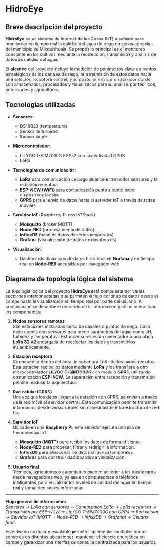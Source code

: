 # HidroEye
## Breve descripción del proyecto

**HidroEye** es un sistema de Internet de las Cosas (IoT) diseñado para monitorear en tiempo real la calidad del agua de riego en zonas agrícolas del municipio de Mixquiahuala. Su propósito principal es el monitoreo constante en los cultivos mediante la recolección, transmisión y análisis de datos de calidad del agua.

El **alcance** del proyecto incluye la medición de parámetros clave en puntos estratégicos de los canales de riego, la transmisión de estos datos hacia una estación receptora central, y su posterior envío a un servidor donde son almacenados, procesados y visualizados para su análisis por técnicos, autoridades y agricultores.

## Tecnologías utilizadas

- **Sensores**:
  - DS18B20 (temperatura)
  - Sensor de turbidez
  - Sensor de pH

- **Microcontrolador**:
  - LILYGO T-SIM7000G ESP32 con conectividad GPRS 
  - LoRa

- **Tecnologías de comunicación**:
  - **LoRa** para comunicación de largo alcance entre nodos sensores y la estación receptora
  - **ESP-NOW (WiFi)** para comunicación punto a punto entre dispositivos locales
  - **GPRS** para el envío de datos hacia el servidor IoT a través de redes móviles

- **Servidor IoT** (Raspberry Pi con IoTStack):
  - **Mosquitto** (broker MQTT)
  - **Node-RED** (procesamiento de datos)
  - **InfluxDB** (base de datos de series temporales)
  - **Grafana** (visualización de datos en dashboards)

- **Visualización**:
  - Dashboards dinámicos de datos históricos en **Grafana** y en tiempo real en **Node-RED** accesibles por navegador web

## Diagrama de topología lógica del sistema

La topología lógica del proyecto **HidroEye** está compuesta por varias secciones interconectadas que permiten el flujo continuo de datos desde el campo hasta la visualización en tiempo real por parte del usuario. A continuación se describe el recorrido de la información y cómo interactúan los componentes:

1. **Nodos sensores remotos**  
   Son estaciones instaladas cerca de canales o puntos de riego. Cada nodo cuenta con sensores para medir parámetros del agua como pH, turbidez y temperatura. Estos sensores están conectados a una placa **LoRa 32 v2** encargada de recolectar los datos y transmitirlos inalámbricamente.

2. **Estación receptora**  
   Se encuentra dentro del área de cobertura LoRa de los nodos remotos. Esta estación recibe los datos mediante **LoRa** y los transfiere a otro microcontrolador **LILYGO T-SIM7000G** con módulo **GPRS**, utilizando comunicación **ESP-NOW**. La separación entre recepción y transmisión permite modular la arquitectura.

3. **Red celular (GPRS)**  
   Una vez que los datos llegan a la estación con GPRS, se envían a través de la red móvil al servidor central. Esta comunicación permite transmitir información desde zonas rurales sin necesidad de infraestructura de red fija.

4. **Servidor IoT**  
   Ubicado en una **Raspberry Pi**, este servidor ejecuta una pila de herramientas IoT:
   - **Mosquitto (MQTT)** para recibir los datos de forma eficiente.
   - **Node-RED** para procesar, filtrar y redirigir la información.
   - **InfluxDB** para almacenar los datos en series temporales.
   - **Grafana** para construir dashboards de visualización.

5. **Usuario final**  
   Técnicos, agricultores o autoridades pueden acceder a los dashboards desde navegadores web, ya sea en computadoras o teléfonos inteligentes, para visualizar los niveles de calidad del agua en tiempo real y tomar decisiones informadas.

---

**Flujo general de información:**  
_Sensores → LoRa con sensores → Comunicaión LoRa → LoRa receptora → Transmisión por ESP-NOW → LILYGO T-SIM7000G con GPRS → Red celular → Servidor IoT (MQTT → Node-RED → InfluxDB → Grafana) → Usuario final._

Este diseño modular y escalable permite implementar múltiples nodos sensores en distintas ubicaciones, mantener eficiencia energética en campo y garantizar una interfaz de consulta centralizada para los usuarios.
